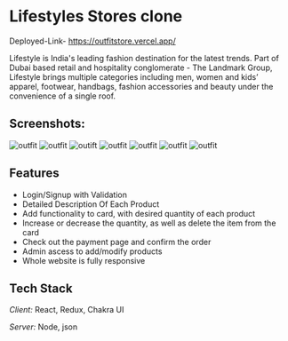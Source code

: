 # Lifestyles Stores clone

Deployed-Link- https://outfitstore.vercel.app/

Lifestyle is India's leading fashion destination for the latest trends. Part of Dubai based retail and hospitality conglomerate - The Landmark Group, Lifestyle brings multiple categories including men, women and kids’ apparel, footwear, handbags, fashion accessories and beauty under the convenience of a single roof.

## Screenshots:

![outfit](https://user-images.githubusercontent.com/94694221/230531061-518219f4-c2f9-4dd7-910e-8313201a7d68.png)
![outfit](https://user-images.githubusercontent.com/94694221/230531033-12cfa086-a87c-4bdf-ac33-50ba18765cac.png)
![outift](https://user-images.githubusercontent.com/91380941/229769911-813db0f5-375a-4242-a311-384c917c3c7b.png)
![outfit](https://user-images.githubusercontent.com/94694221/230530957-acd9dc18-5658-4f8f-a18a-6dbf6ee5cd0c.png)
![outfit](https://user-images.githubusercontent.com/94694221/230530999-b5719a21-dcf7-4ad2-a365-3f5363bb4738.png)
![outfit](https://user-images.githubusercontent.com/94694221/230531016-5468e0e9-c368-4fd2-ae6d-52b54bb25c28.png)
![outfit](https://user-images.githubusercontent.com/94694221/230531109-4f55952e-e0b8-4254-ad7e-933937152057.png)

## Features

- Login/Signup with Validation
- Detailed Description Of Each Product
- Add functionality to card, with desired quantity of each product
- Increase or decrease the quantity, as well as delete the item from the card
- Check out the payment page and confirm the order
- Admin ascess to add/modify products
- Whole website is fully responsive

## Tech Stack

_Client:_ React, Redux, Chakra UI

_Server:_ Node, json
